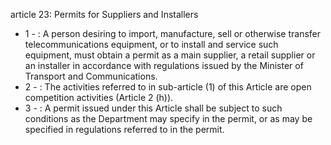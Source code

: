 article 23: Permits for Suppliers and Installers

<ul>
			<li>1 - : A person desiring to import, manufacture, sell or otherwise transfer telecommunications equipment, or to install and service such equipment, must obtain a permit as a main supplier, a retail supplier or an installer in accordance with regulations issued by the Minister of Transport and Communications.<ul>
			</ul></li>			<li>2 - : The activities referred to in sub-article (1) of this Article are open competition activities (Article 2 (h)).<ul>
			</ul></li>			<li>3 - : A permit issued under this Article shall be subject to such conditions as the Department may specify in the permit, or as may be specified in regulations referred to in the permit.<ul>
			</ul></li></ul>